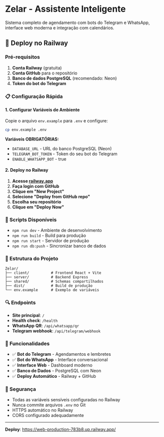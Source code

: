 # Zelar - Assistente Inteligente

Sistema completo de agendamento com bots do Telegram e WhatsApp, interface web moderna e integração com calendários.

## 🚀 Deploy no Railway

### Pré-requisitos

1. **Conta Railway** (gratuita)
2. **Conta GitHub** para o repositório
3. **Banco de dados PostgreSQL** (recomendado: Neon)
4. **Token do bot do Telegram**

### 📋 Configuração Rápida

#### 1. Configurar Variáveis de Ambiente

Copie o arquivo `env.example` para `.env` e configure:

```bash
cp env.example .env
```

**Variáveis OBRIGATÓRIAS:**
- `DATABASE_URL` - URL do banco PostgreSQL (Neon)
- `TELEGRAM_BOT_TOKEN` - Token do seu bot do Telegram
- `ENABLE_WHATSAPP_BOT` - true

#### 2. Deploy no Railway

1. **Acesse [railway.app](https://railway.app)**
2. **Faça login com GitHub**
3. **Clique em "New Project"**
4. **Selecione "Deploy from GitHub repo"**
5. **Escolha seu repositório**
6. **Clique em "Deploy Now"**

### 🔧 Scripts Disponíveis

- `npm run dev` - Ambiente de desenvolvimento
- `npm run build` - Build para produção
- `npm run start` - Servidor de produção
- `npm run db:push` - Sincronizar banco de dados

### 📁 Estrutura do Projeto

```
Zelar/
├── client/          # Frontend React + Vite
├── server/          # Backend Express
├── shared/          # Schemas compartilhados
├── dist/            # Build de produção
└── env.example      # Exemplo de variáveis
```

### 🔍 Endpoints

- **Site principal**: `/`
- **Health check**: `/health`
- **WhatsApp QR**: `/api/whatsapp/qr`
- **Telegram webhook**: `/api/telegram/webhook`

### 📱 Funcionalidades

- ✅ **Bot do Telegram** - Agendamentos e lembretes
- ✅ **Bot do WhatsApp** - Interface conversacional
- ✅ **Interface Web** - Dashboard moderno
- ✅ **Banco de Dados** - PostgreSQL com Neon
- ✅ **Deploy Automático** - Railway + GitHub

### 🔐 Segurança

- Todas as variáveis sensíveis configuradas no Railway
- Nunca commite arquivos `.env` no Git
- HTTPS automático no Railway
- CORS configurado adequadamente

---

**Deploy**: https://web-production-783b8.up.railway.app/ 